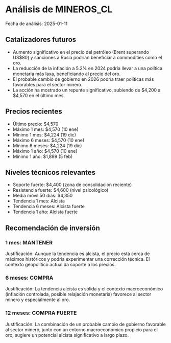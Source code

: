 # Análisis de MINEROS_CL
Fecha de análisis: 2025-01-11

## Catalizadores futuros
- Aumento significativo en el precio del petróleo (Brent superando US$80) y sanciones a Rusia podrían beneficiar a commodities como el oro.
- La reducción de la inflación a 5.2% en 2024 podría llevar a una política monetaria más laxa, beneficiando al precio del oro.
- El probable cambio de gobierno en 2026 podría traer políticas más favorables para el sector minero.
- La acción ha mostrado un repunte significativo, subiendo de $4,200 a $4,570 en el último mes.

## Precios recientes
- Último precio: $4,570
- Máximo 1 mes: $4,570 (10 ene)
- Mínimo 1 mes: $4,224 (19 dic)
- Máximo 6 meses: $4,570 (10 ene)
- Mínimo 6 meses: $4,224 (19 dic)
- Máximo 1 año: $4,570 (10 ene)
- Mínimo 1 año: $1,899 (5 feb)

## Niveles técnicos relevantes
- Soporte fuerte: $4,400 (zona de consolidación reciente)
- Resistencia fuerte: $4,600 (nivel psicológico)
- Media móvil 50 días: $4,350
- Tendencia 1 mes: Alcista
- Tendencia 6 meses: Alcista fuerte
- Tendencia 1 año: Alcista fuerte

## Recomendación de inversión

### 1 mes: MANTENER
Justificación: Aunque la tendencia es alcista, el precio está cerca de máximos históricos y podría experimentar una corrección técnica. El contexto geopolítico actual da soporte a los precios.

### 6 meses: COMPRA
Justificación: La tendencia alcista es sólida y el contexto macroeconómico (inflación controlada, posible relajación monetaria) favorece al sector minero y especialmente al oro.

### 12 meses: COMPRA FUERTE
Justificación: La combinación de un probable cambio de gobierno favorable al sector minero, junto con un entorno macroeconómico propicio para el oro, sugiere un potencial alcista significativo a largo plazo.
